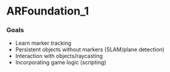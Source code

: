 # ARFoundation_1

### Goals
- Learn marker tracking
- Persistent objects without markers (SLAM/plane detection)
- Interaction with objects/raycasting
- Incorporating game logic (scripting)
